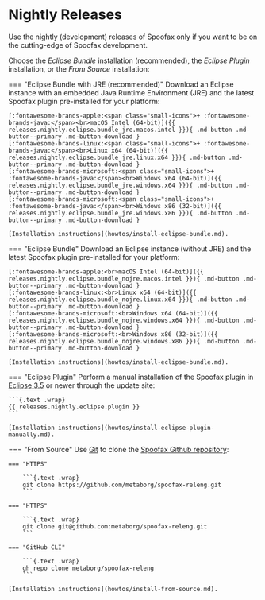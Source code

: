 # Nightly Releases
Use the nightly (development) releases of Spoofax only if you want to be on the cutting-edge of Spoofax development.

Choose the _Eclipse Bundle_ installation (recommended), the _Eclipse Plugin_ installation, or the _From Source_ installation:

=== "Eclipse Bundle with JRE (recommended)"
    Download an Eclipse instance with an embedded Java Runtime Environment (JRE) and the latest Spoofax plugin pre-installed for your platform:

    [:fontawesome-brands-apple:<span class="small-icons">+ :fontawesome-brands-java:</span><br>macOS Intel (64-bit)]({{ releases.nightly.eclipse.bundle_jre.macos.intel }}){ .md-button .md-button--primary .md-button-download }
    [:fontawesome-brands-linux:<span class="small-icons">+ :fontawesome-brands-java:</span><br>Linux x64 (64-bit)]({{ releases.nightly.eclipse.bundle_jre.linux.x64 }}){ .md-button .md-button--primary .md-button-download }
    [:fontawesome-brands-microsoft:<span class="small-icons">+ :fontawesome-brands-java:</span><br>Windows x64 (64-bit)]({{ releases.nightly.eclipse.bundle_jre.windows.x64 }}){ .md-button .md-button--primary .md-button-download }
    [:fontawesome-brands-microsoft:<span class="small-icons">+ :fontawesome-brands-java:</span><br>Windows x86 (32-bit)]({{ releases.nightly.eclipse.bundle_jre.windows.x86 }}){ .md-button .md-button--primary .md-button-download }

    [Installation instructions](howtos/install-eclipse-bundle.md).

=== "Eclipse Bundle"
    Download an Eclipse instance (without JRE) and the latest Spoofax plugin pre-installed for your platform:

    [:fontawesome-brands-apple:<br>macOS Intel (64-bit)]({{ releases.nightly.eclipse.bundle_nojre.macos.intel }}){ .md-button .md-button--primary .md-button-download }
    [:fontawesome-brands-linux:<br>Linux x64 (64-bit)]({{ releases.nightly.eclipse.bundle_nojre.linux.x64 }}){ .md-button .md-button--primary .md-button-download }
    [:fontawesome-brands-microsoft:<br>Windows x64 (64-bit)]({{ releases.nightly.eclipse.bundle_nojre.windows.x64 }}){ .md-button .md-button--primary .md-button-download }
    [:fontawesome-brands-microsoft:<br>Windows x86 (32-bit)]({{ releases.nightly.eclipse.bundle_nojre.windows.x86 }}){ .md-button .md-button--primary .md-button-download }

    [Installation instructions](howtos/install-eclipse-bundle.md).

=== "Eclipse Plugin"
    Perform a manual installation of the Spoofax plugin in [Eclipse 3.5][1] or newer through the update site:

    ```{.text .wrap}
    {{ releases.nightly.eclipse.plugin }}
    ```

    [Installation instructions](howtos/install-eclipse-plugin-manually.md).

=== "From Source"
    Use [Git][1] to clone the [Spoofax Github repository][2]:

    === "HTTPS"

        ```{.text .wrap}
        git clone https://github.com/metaborg/spoofax-releng.git
        ```

    === "HTTPS"

        ```{.text .wrap}
        git clone git@github.com:metaborg/spoofax-releng.git
        ```

    === "GitHub CLI"

        ```{.text .wrap}
        gh repo clone metaborg/spoofax-releng
        ```

    [Installation instructions](howtos/install-from-source.md).


[1]: https://git-scm.com/
[2]: https://github.com/metaborg/spoofax-releng
